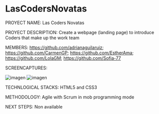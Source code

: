 # LasCodersNovatas
PROYECT NAME: Las Coders Novatas

PROYECT DESCRIPTION: Create a webpage (landing page) 
to introduce Coders that make up
the work team

MEMBERS:
https://github.com/adrianaguilaruiz; 
https://github.com/CarmenGP; 
https://github.com/EstherAma;
https://github.com/LolaGM;
https://github.com/Sofia-77

SCREENCAPTURES:

![imagen](https://user-images.githubusercontent.com/116545851/198521403-af292aec-644d-4570-9f18-cdf66cfdf87e.png)
![imagen](https://user-images.githubusercontent.com/116545851/198521465-0ec4973a-16b9-43bf-b724-955683666618.png)


TECHNLOGICAL STACKS: HTML5 and CSS3

METHODOLOGY: Agile with Scrum in mob programming mode


NEXT STEPS: Non available


